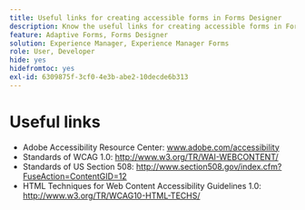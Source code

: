 ```yaml
---
title: Useful links for creating accessible forms in Forms Designer
description: Know the useful links for creating accessible forms in Forms Designer.
feature: Adaptive Forms, Forms Designer
solution: Experience Manager, Experience Manager Forms
role: User, Developer
hide: yes
hidefromtoc: yes
exl-id: 6309875f-3cf0-4e3b-abe2-10decde6b313
---
```

# Useful links

* Adobe Accessibility Resource Center: www.adobe.com/accessibility
* Standards of WCAG 1.0: http://www.w3.org/TR/WAI-WEBCONTENT/
* Standards of US Section 508: http://www.section508.gov/index.cfm?FuseAction=ContentGID=12
* HTML Techniques for Web Content Accessibility Guidelines 1.0: http://www.w3.org/TR/WCAG10-HTML-TECHS/
